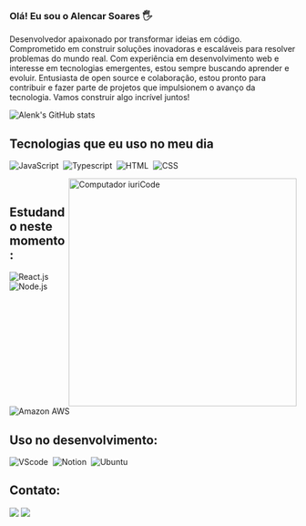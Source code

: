 
### Olá! Eu sou o Alencar Soares 🖐️

Desenvolvedor apaixonado por transformar ideias em código. Comprometido em construir soluções inovadoras e escaláveis para resolver problemas do mundo real. Com experiência em desenvolvimento web e interesse em tecnologias emergentes, estou sempre buscando aprender e evoluir. Entusiasta de open source e colaboração, estou pronto para contribuir e fazer parte de projetos que impulsionem o avanço da tecnologia. Vamos construir algo incrível juntos!

  ![Alenk's GitHub stats](https://github-readme-stats.vercel.app/api?username=AlenkDev&show_icons=true&theme=highcontrast)

   ## Tecnologias que eu uso no meu dia

 
![JavaScript](https://img.shields.io/badge/JavaScript-F7DF1E?style=for-the-badge&logo=javascript&logoColor=black)&nbsp;
![Typescript](https://img.shields.io/badge/TypeScript-007ACC?style=for-the-badge&logo=typescript&logoColor=white)&nbsp;
![HTML](https://img.shields.io/badge/HTML5-E34F26?style=for-the-badge&logo=html5&logoColor=white)&nbsp;
![CSS](https://img.shields.io/badge/CSS3-1572B6?style=for-the-badge&logo=css3&logoColor=white)&nbsp;


   
   <img src="https://raw.githubusercontent.com/MicaelliMedeiros/micaellimedeiros/master/image/computer-illustration.png" min-width="400px" max-width="400px" width="400px" align="right" alt="Computador iuriCode">&nbsp;

   ## Estudando neste momento:

   ![React.js](https://img.shields.io/badge/React-20232A?style=for-the-badge&logo=react&logoColor=61DAFB)&nbsp;
   ![Node.js](https://img.shields.io/badge/Node.js-43853D?style=for-the-badge&logo=node.js&logoColor=white)&nbsp;
   ![Amazon AWS](https://img.shields.io/badge/Amazon_AWS-FF9900?style=for-the-badge&logo=amazonaws&logoColor=white)&nbsp;

  
  ## Uso no desenvolvimento:

  ![VScode](https://img.shields.io/badge/vscode-4285F4?style=for-the-badge&logo=vscode&logoColor=white)&nbsp;
![Notion](https://img.shields.io/badge/Notion-000000?style=for-the-badge&logo=notion&logoColor=white)&nbsp;
![Ubuntu](https://img.shields.io/badge/Ubuntu-E95420?style=for-the-badge&logo=ubuntu&logoColor=white)&nbsp;
  
 
   
  ## Contato:

   <a href = "mailto:contato.alencarsoares@gmail.com"> <img src="https://img.shields.io/badge/Gmail-D14836?style=for-the-badge&logo=gmail&logoColor=white" target="_blank"></a> <a href="https://www.linkedin.com/in/alencar-soares/" target="_blank"><img src="https://img.shields.io/badge/-LinkedIn-%230077B5?style=for-the-badge&logo=linkedin&logoColor=white"  target="_blank"></a> 
